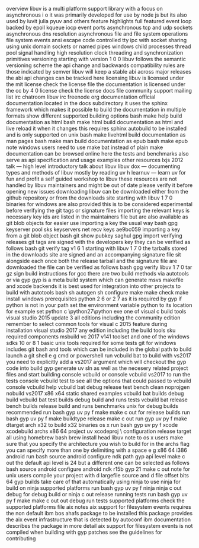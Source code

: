 overview libuv is a multi platform support library with a focus on asynchronous i o it was primarily developed for use by node js but its also used by luvit julia pyuv and others feature highlights full featured event loop backed by epoll kqueue iocp event ports asynchronous tcp and udp sockets asynchronous dns resolution asynchronous file and file system operations file system events ansi escape code controlled tty ipc with socket sharing using unix domain sockets or named pipes windows child processes thread pool signal handling high resolution clock threading and synchronization primitives versioning starting with version 1 0 0 libuv follows the semantic versioning scheme the api change and backwards compatibility rules are those indicated by semver libuv will keep a stable abi across major releases the abi api changes can be tracked here licensing libuv is licensed under the mit license check the license file the documentation is licensed under the cc by 4 0 license check the license docs file community support mailing list irc chatroom libuv irc freenode org documentation official documentation located in the docs subdirectory it uses the sphinx framework which makes it possible to build the documentation in multiple formats show different supported building options bash make help build documentation as html bash make html build documentation as html and live reload it when it changes this requires sphinx autobuild to be installed and is only supported on unix bash make livehtml build documentation as man pages bash make man build documentation as epub bash make epub note windows users need to use make bat instead of plain make documentation can be browsed online here the tests and benchmarks also serve as api specification and usage examples other resources lxjs 2012 talk — high level introductory talk about libuv libuv dox — documenting types and methods of libuv mostly by reading uv h learnuv — learn uv for fun and profit a self guided workshop to libuv these resources are not handled by libuv maintainers and might be out of date please verify it before opening new issues downloading libuv can be downloaded either from the github repository or from the downloads site starting with libuv 1 7 0 binaries for windows are also provided this is to be considered experimental before verifying the git tags or signature files importing the relevant keys is necessary key ids are listed in the maintainers file but are also available as git blob objects for easier use importing a key the usual way bash gpg keyserver pool sks keyservers net recv keys ae9bc059 importing a key from a git blob object bash git show pubkey saghul gpg import verifying releases git tags are signed with the developers key they can be verified as follows bash git verify tag v1 6 1 starting with libuv 1 7 0 the tarballs stored in the downloads site are signed and an accompanying signature file sit alongside each once both the release tarball and the signature file are downloaded the file can be verified as follows bash gpg verify libuv 1 7 0 tar gz sign build instructions for gcc there are two build methods via autotools or via gyp gyp is a meta build system which can generate msvs makefile and xcode backends it is best used for integration into other projects to build with autotools bash sh autogen sh configure make make check make install windows prerequisites python 2 6 or 2 7 as it is required by gyp if python is not in your path set the environment variable python to its location for example set python c \python27\python exe one of visual c build tools visual studio 2015 update 3 all editions including the community edition remember to select common tools for visual c 2015 feature during installation visual studio 2017 any edition including the build tools sku required components msbuild vc 2017 v141 toolset and one of the windows sdks 10 or 8 1 basic unix tools required for some tests git for windows includes git bash and tools which can be included in the global path to build launch a git shell e g cmd or powershell run vcbuild bat to build with vs2017 you need to explicitly add a vs2017 argument which will checkout the gyp code into build gyp generate uv sln as well as the necesery related project files and start building console vcbuild or console vcbuild vs2017 to run the tests console vcbuild test to see all the options that could passed to vcbuild console vcbuild help vcbuild bat debug release test bench clean noprojgen nobuild vs2017 x86 x64 static shared examples vcbuild bat builds debug build vcbuild bat test builds debug build and runs tests vcbuild bat release bench builds release build and runs benchmarks unix for debug builds recommended run bash gyp uv py f make make c out for release builds run bash gyp uv py f make buildtype release make c out run gyp uv py f make dtarget arch x32 to build x32 binaries os x run bash gyp uv py f xcode xcodebuild archs x86 64 project uv xcodeproj \ configuration release target all using homebrew bash brew install head libuv note to os x users make sure that you specify the architecture you wish to build for in the archs flag you can specify more than one by delimiting with a space e g x86 64 i386 android run bash source android configure ndk path gyp api level make c out the default api level is 24 but a different one can be selected as follows bash source android configure android ndk r15b gyp 21 make c out note for unix users compile your project with d largefile source and d file offset bits 64 gyp builds take care of that automatically using ninja to use ninja for build on ninja supported platforms run bash gyp uv py f ninja ninja c out debug for debug build or ninja c out release running tests run bash gyp uv py f make make c out out debug run tests supported platforms check the supported platforms file aix notes aix support for filesystem events requires the non default ibm bos ahafs package to be installed this package provides the aix event infrastructure that is detected by autoconf ibm documentation describes the package in more detail aix support for filesystem events is not compiled when building with gyp patches see the guidelines for contributing